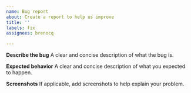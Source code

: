```yaml
---
name: Bug report
about: Create a report to help us improve
title: ''
labels: fix
assignees: brenocq

---
```


**Describe the bug**
A clear and concise description of what the bug is.

**Expected behavior**
A clear and concise description of what you expected to happen.

**Screenshots**
If applicable, add screenshots to help explain your problem.
